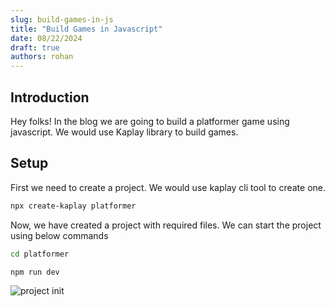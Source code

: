```yaml
---
slug: build-games-in-js
title: "Build Games in Javascript"
date: 08/22/2024
draft: true
authors: rohan
---
```


## Introduction

Hey folks! In the blog we are going to build a platformer game using javascript. We would use Kaplay library to build games.

## Setup

First we need to create a project. We would use kaplay cli tool to create one.

```sh
npx create-kaplay platformer
```

Now, we have created a project with required files. We can start the project using below commands

```sh
cd platformer

npm run dev
```

![project init](/img/build-games-in-js/first-map.png)
